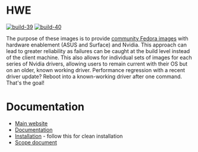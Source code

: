 # HWE

[![build-39](https://github.com/apoordev/hwe/actions/workflows/build-39.yml/badge.svg)](https://github.com/apoordev/hwe/actions/workflows/build-39.yml) [![build-40](https://github.com/apoordev/hwe/actions/workflows/build-40.yml/badge.svg)](https://github.com/apoordev/hwe/actions/workflows/build-40.yml)

The purpose of these images is to provide [community Fedora images](https://github.com/ublue-os/main) with hardware enablement (ASUS and Surface) and Nvidia. This approach can lead to greater reliability as failures can be caught at the build level instead of the client machine. This also allows for individual sets of images for each series of Nvidia drivers, allowing users to remain current with their OS but on an older, known working driver. Performance regression with a recent driver update? Reboot into a known-working driver after one command. That's the goal!

# Documentation

- [Main website](https://universal-blue.org)
- [Documentation](https://universal-blue.discourse.group/docs?category=4)
- [Installation](https://universal-blue.discourse.group/docs?topic=868) - follow this for clean installation
- [Scope document](https://universal-blue.discourse.group/t/universal-blue-project-governance/51)

